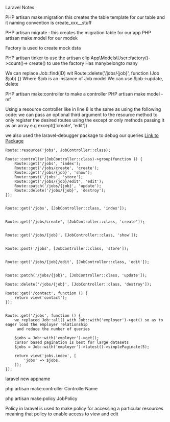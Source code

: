 Laravel Notes

PHP artisan make:migration this creates the table template for our table and it naming convention is create_xxx__stuff

PHP artisan migrate : this creates the migration table for our app
PHP artisan make:model for our modek

Factory is used to create mock dsta

PHP artisan tinker to use the artisan clip
App\Models\User::factory()->count()-> create() to use the factory
Has manybelongto many

We can replace Job::find(ID) wit
Route::delete('/jobs/{job}', function (Job $job) {}
Where $job is an instance of Job model
We can use $job->update, delete

PHP artisan make:controller to make a controller
PHP artisan make model -mf

Using a resource controller like in line 8 is the same as using the following code:
we can pass an optional third argument to the resource method to only register the desired routes
using the except or only methods passing it as an array e.g except(['create', 'edit'])

we also used the laravel-debugger package to debug our queries
[Link to Package](https://github.com/barryvdh/laravel-debugbar)

```
Route::resource('jobs', JobController::class);

Route::controller(JobController::class)->group(function () {
    Route::get('/jobs', 'index');
    Route::get('/jobs/create', 'create');
    Route::get('/jobs/{job}', 'show');
    Route::post('/jobs', 'store');
    Route::get('/jobs/{job}/edit', 'edit');
    Route::patch('/jobs/{job}', 'update');
    Route::delete('/jobs/{job}', 'destroy');
});


Route::get('/jobs', [JobController::class, 'index']);


Route::get('/jobs/create', [JobController::class, 'create']);


Route::get('/jobs/{job}', [JobController::class, 'show']);


Route::post('/jobs', [JobController::class, 'store']);


Route::get('/jobs/{job}/edit', [JobController::class, 'edit']);


Route::patch('/jobs/{job}', [JobController::class, 'update']);

Route::delete('/jobs/{job}', [JobController::class, 'destroy']);

Route::get('/contact', function () {
    return view('contact');
});


Route::get('/jobs', function () {
    we replaced Job::all() with Job::with('employer')->get() so as to eager load the employer relationship
     and reduce the number of queries

    $jobs = Job::with('employer')->get();
    cursor based pagination is best for large datasets
    $jobs = Job::with('employer')->latest()->simplePaginate(5);

    return view('jobs.index', [
        'jobs' => $jobs,
    ]);
});
```

laravel new appname

php artisan make:controller ControllerName

php artisan make:policy JobPolicy

Policy in laravel is used to make policy for accessing a particular resources
meaning that policy to enable access to view and edit
